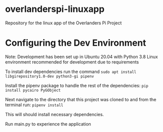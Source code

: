 # overlanderspi-linuxapp
Repository for the linux app of the Overlanders Pi Project

# Configuring the Dev Environment
Note: Development has been set up in Ubuntu 20.04 with Python 3.8
Linux environment recommended for development due to requirements

To install dev dependencies run the command 
`sudo apt install libgirepository1.0-dev python3-gi pipenv`

Install the pipenv package to handle the rest of the dependencies:
`pip install pycairo PyGObject`

Next navigate to the directory that this project was cloned to and from the terminal run:
`pipenv install`

This will should install necessary dependencies.

Run main.py to experience the application
